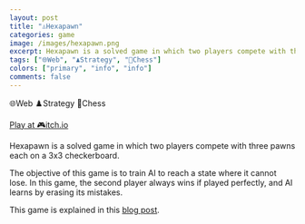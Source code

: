 ```yaml
---
layout: post
title: "♙Hexapawn"
categories: game
image: /images/hexapawn.png
excerpt: Hexapawn is a solved game in which two players compete with three pawns each on a 3x3 checkerboard.
tags: ["🌐Web", "♟️Strategy", "🏁Chess"]
colors: ["primary", "info", "info"]
comments: false
---
```


<span class="badge badge-primary">🌐Web</span>
<span class="badge badge-info">♟️Strategy</span>
<span class="badge badge-info">🏁Chess</span>

<a href="https://sublevelgames.itch.io/hexapawn" class="btn btn-primary btn-lg">Play at 🎮itch.io</a>

Hexapawn is a solved game in which two players compete with three pawns each on a 3x3 checkerboard.

The objective of this game is to train AI to reach a state where it cannot lose. In this game, the second player always wins if played perfectly, and AI learns by erasing its mistakes.

This game is explained in this [blog post](https://sublevelgames.github.io/blogs/2025-07-20-basic-game-hexapawn/).